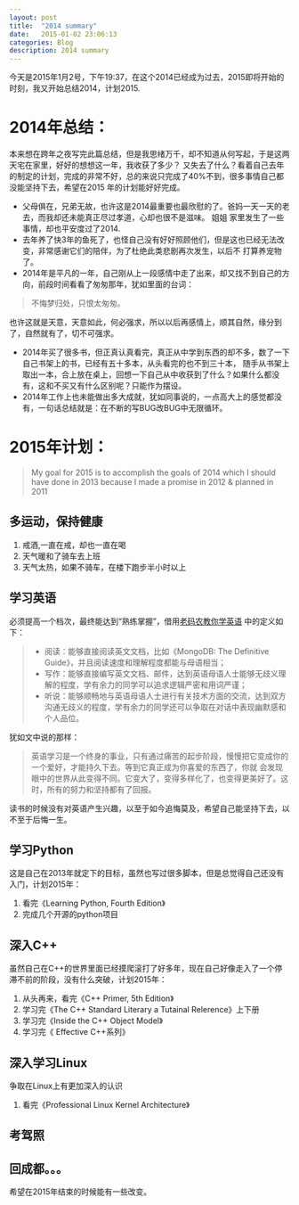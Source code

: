 ```yaml
---
layout: post
title:  "2014 summary"
date:   2015-01-02 23:06:13
categories: Blog
description: 2014 summary
---
```


今天是2015年1月2号，下午19:37，在这个2014已经成为过去，2015即将开始的时刻，我又开始总结2014，计划2015.    
# 2014年总结：    
本来想在跨年之夜写完此篇总结，但是我思绪万千，却不知道从何写起，于是这两天宅在家里，好好的想想这一年，我收获了多少？
又失去了什么？看着自己去年的制定的计划，完成的非常不好，总的来说只完成了40%不到，很多事情自己都没能坚持下去，希望在2015
年的计划能好好完成。
* 父母俱在，兄弟无故，也许这是2014最重要也最欣慰的了。爸妈一天一天的老去，而我却还未能真正尽过孝道，心却也很不是滋味。 姐姐
家里发生了一些事情，却也平安度过了2014.
* 去年养了快3年的鱼死了，也怪自己没有好好照顾他们，但是这也已经无法改变，非常感谢它们的陪伴，为了杜绝此类悲剧再次发生，以后不
打算养宠物了。
* 2014年是平凡的一年，自己刚从上一段感情中走了出来，却又找不到自己的方向，前段时间看看了匆匆那年，犹如里面的台词：

> 不悔梦归处，只恨太匆匆。

也许这就是天意，天意如此，何必强求，所以以后再感情上，顺其自然，缘分到了，自然就有了，切不可强求。
* 2014年买了很多书，但正真认真看完，真正从中学到东西的却不多，数了一下自己书架上的书，已经有五十多本，从头看完的也不到三十本，
随手从书架上取出一本，合上放在桌上，回想一下自己从中收获到了什么？如果什么都没有，这和不买又有什么区别呢？只能作为摆设。
* 2014年工作上也未能做出多大成就，犹如同事说的，一点高大上的感觉都没有，一句话总结就是：在不断的写BUG改BUG中无限循环。
 
# 2015年计划：
> My goal for 2015 is to accomplish the goals of 2014 which I should have done in 2013 because I made a
  promise in 2012 & planned in 2011

## 多运动，保持健康

1. 戒酒,一直在戒，却也一直在喝
2. 天气暖和了骑车去上班
3. 天气太热，如果不骑车，在楼下跑步半小时以上

## 学习英语
必须提高一个档次，最终能达到“熟练掌握”，借用[老码农教你学英语](http://blog.jobbole.com/45296/)
中的定义如下：
> * 阅读：能够直接阅读英文文档，比如《MongoDB: The Definitive Guide》，并且阅读速度和理解程度都能与母语相当；
> * 写作：能够直接编写英文文档、邮件，达到英语母语人士能够无歧义理解的程度，学有余力的同学可以追求逻辑严密和用词严谨；
> * 听说：能够顺畅地与英语母语人士进行有关技术方面的交流，达到双方沟通无歧义的程度，学有余力的同学还可以争取在对话中表现幽默感和个人品位。

犹如文中说的那样：
> 英语学习是一个终身的事业，只有通过痛苦的起步阶段，慢慢把它变成你的一个爱好，才能持久下去。等到它真正成为你喜爱的东西了，你就
会发现眼中的世界从此变得不同。它变大了，变得多样化了，也变得更美好了。这时，所有的努力和坚持都有了回报。

读书的时候没有对英语产生兴趣，以至于如今追悔莫及，希望自己能坚持下去，以不至于后悔一生。

## 学习Python
这是自己在2013年就定下的目标，虽然也写过很多脚本，但是总觉得自己还没有入门，计划2015年：

1. 看完《Learning Python, Fourth Edition》
2. 完成几个开源的python项目

## 深入C++
虽然自己在C++的世界里面已经摸爬滚打了好多年，现在自己好像走入了一个停滞不前的阶段，没有什么突破，计划2015年：

1. 从头再来，看完《C++ Primer, 5th Edition》
2. 学习完《The C++ Standard Literary a Tutainal Relerence》上下册
3. 学习完《Inside the C++ Object Model》
4. 学习完《 Effective C++系列》

## 深入学习Linux
争取在Linux上有更加深入的认识

1. 看完《Professional Linux Kernel Architecture》

## 考驾照
## 回成都。。。

希望在2015年结束的时候能有一些改变。
